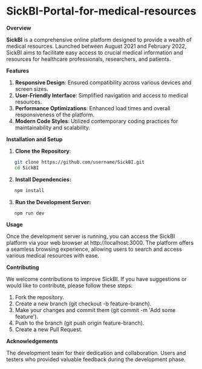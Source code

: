 # SickBI-Portal-for-medical-resources

**Overview**

**SickBI** is a comprehensive online platform designed to provide a wealth of medical resources. Launched between August 2021 and February 2022, SickBI aims to facilitate easy access to crucial medical information and resources for healthcare professionals, researchers, and patients.

**Features**

1) **Responsive Design**: Ensured compatibility across various devices and screen sizes.
2) **User-Friendly Interface**: Simplified navigation and access to medical resources.
3) **Performance Optimizations**: Enhanced load times and overall responsiveness of the platform.
4) **Modern Code Styles**: Utilized contemporary coding practices for maintainability and scalability.

**Installation and Setup**

1) **Clone the Repository**:
```bash
   git clone https://github.com/username/SickBI.git
   cd SickBI
```

2) **Install Dependencies:**
```bash
   npm install
```

3) **Run the Development Server:**
```bash
   npm run dev
```


**Usage**

Once the development server is running, you can access the SickBI platform via your web browser at http://localhost:3000. The platform offers a seamless browsing experience, allowing users to search and access various medical resources with ease.


**Contributing**

We welcome contributions to improve SickBI. If you have suggestions or would like to contribute, please follow these steps:

1) Fork the repository.
2) Create a new branch (git checkout -b feature-branch).
3) Make your changes and commit them (git commit -m 'Add some feature').
4) Push to the branch (git push origin feature-branch).
5) Create a new Pull Request.


**Acknowledgements**

The development team for their dedication and collaboration.
Users and testers who provided valuable feedback during the development phase.
